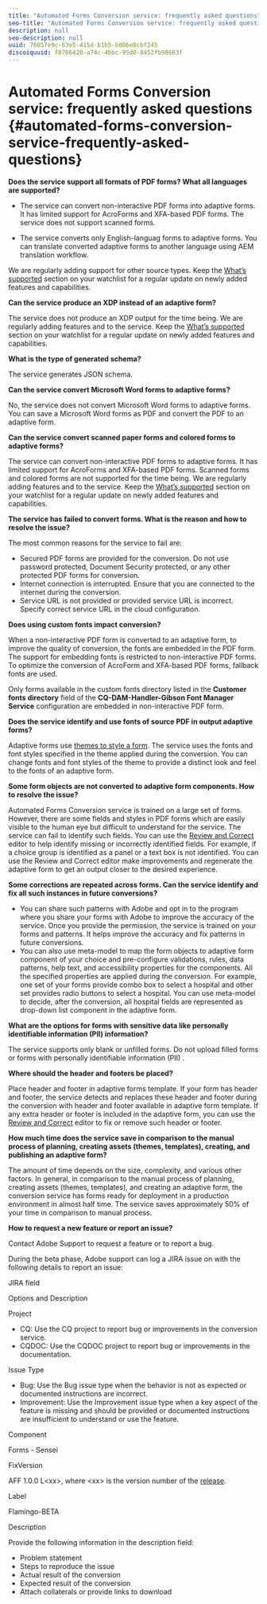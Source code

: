 ```yaml
---
title: "Automated Forms Conversion service: frequently asked questions"
seo-title: "Automated Forms Conversion service: frequently asked questions"
description: null
seo-description: null
uuid: 76057e9c-63e5-415d-b1b5-bd06e8cbf245
discoiquuid: f8766420-a74c-4bbc-95d0-8452fb98663f
---
```


# Automated Forms Conversion service: frequently asked questions {#automated-forms-conversion-service-frequently-asked-questions}

<!--Theses sections used to be an accordion until converted to straight Markdown. When accordions are enabled, revert-->

**Does the service support all formats of PDF forms? What all languages are supported?**

*   The service can convert non-interactive PDF forms into adaptive forms. It has limited support for AcroForms and XFA-based PDF forms. The service does not support scanned forms.  
    
*   The service converts only English-languag forms to adaptive forms. You can translate converted adaptive forms to another language using AEM translation workflow.

We are regularly adding support for other source types. Keep the [What’s supported](/help/forms/using/wip/aem-forms-automated-forms-conversion-service-beta.md) section on your watchlist for a regular update on newly added features and capabilities.

**Can the service produce an XDP instead of an adaptive form?**

The service does not produce an XDP output for the time being. We are regularly adding features and to the service. Keep the [What’s supported](/help/forms/using/wip/aem-forms-automated-forms-conversion-service-beta.md) section on your watchlist for a regular update on newly added features and capabilities.

**What is the type of generated schema?**

The service generates JSON schema.

**Can the service convert Microsoft Word forms to adaptive forms?**

No, the service does not convert Microsoft Word forms to adaptive forms. You can save a Microsoft Word forms as PDF and convert the PDF to an adaptive form.

**Can the service convert scanned paper forms and colored forms to adaptive forms?**

The service can convert non-interactive PDF forms to adaptive forms. It has limited support for AcroForms and XFA-based PDF forms. Scanned forms and colored forms are not supported for the time being. We are regularly adding features and to the service. Keep the [What’s supported](/help/forms/using/wip/aem-forms-automated-forms-conversion-service-beta.md) section on your watchlist for a regular update on newly added features and capabilities.

**The service has failed to convert forms. What is the reason and how to resolve the issue?**

The most common reasons for the service to fail are:

*   Secured PDF forms are provided for the conversion. Do not use password protected, Document Security protected, or any other protected PDF forms for conversion.
*   Internet connection is interrupted. Ensure that you are connected to the internet during the conversion.
*   Service URL is not provided or provided service URL is incorrect. Specify correct service URL in the cloud configuration.

**Does using custom fonts impact conversion?**

When a non-interactive PDF form is converted to an adaptive form, to improve the quality of conversion, the fonts are embedded in the PDF form. The support for embedding fonts is restricted to non-interactive PDF forms. To optimize the conversion of AcroForm and XFA-based PDF forms, fallback fonts are used.

Only forms available in the custom fonts directory listed in the **Customer fonts directory** field of the **CQ-DAM-Handler-Gibson Font Manager Service** configuration are embedded in non-interactive PDF form.

**Does the service identify and use fonts of source PDF in output adaptive forms?**

Adaptive forms use [themes to style a form](/help/forms/using/themes.md). The service uses the fonts and font styles specified in the theme applied during the conversion. You can change fonts and font styles of the theme to provide a distinct look and feel to the fonts of an adaptive form.

**Some form objects are not converted to adaptive form components. How to resolve the issue?**

Automated Forms Conversion service is trained on a large set of forms. However, there are some fields and styles in PDF forms which are easily visible to the human eye but difficult to understand for the service. The service can fail to identify such fields. You can use the [Review and Correct](/help/forms/using/wip/review-correct-ui-edited.md) editor to help identify missing or incorrectly identified fields. For example, if a choice group is identified as a panel or a text box is not identified. You can use the Review and Correct editor make improvements and regenerate the adaptive form to get an output closer to the desired experience.

**Some corrections are repeated across forms. Can the service identify and fix all such instances in future conversions?**

*   You can share such patterns with Adobe and opt in to the program where you share your forms with Adobe to improve the accuracy of the service. Once you provide the permission, the service is trained on your forms and patterns. It helps improve the accuracy and fix patterns in future conversions.
*   You can also use meta-model to map the form objects to adaptive form component of your choice and pre-configure validations, rules, data patterns, help text, and accessibility properties for the components. All the specified properties are applied during the conversion. For example, one set of your forms provide combo box to select a hospital and other set provides radio buttons to select a hospital. You can use meta-model to decide, after the conversion, all hospital fields are represented as drop-down list component in the adaptive form.

**What are the options for forms with sensitive data like personally identifiable information (PII) information?**

The service supports only blank or unfilled forms. Do not upload filled forms or forms with personally identifiable information (PII) .  

**Where should the header and footers be placed?**

Place header and footer in adaptive forms template. If your form has header and footer, the service detects and replaces these header and footer during the conversion with header and footer available in adaptive form template. If any extra header or footer is included in the adaptive form, you can use the [Review and Correct](/help/forms/using/wip/review-correct-ui-edited.md) editor to fix or remove such header or footer.

**How much time does the service save in comparison to the manual process of planning, creating assets (themes, templates), creating, and publishing an adaptive form?**

The amount of time depends on the size, complexity, and various other factors. In general, in comparison to the manual process of planning, creating assets (themes, templates), and creating an adaptive form, the conversion service has forms ready for deployment in a production environment in almost half time. The service saves approximately 50% of your time in comparison to manual process.

**How to request a new feature or report an issue?**

Contact Adobe Support to request a feature or to report a bug.

During the beta phase, Adobe support can log a JIRA issue on with the following details to report an issue:

JIRA field

Options and Description

Project

*   CQ: Use the CQ  project to report bug or improvements in the conversion service.
*   CQDOC: Use the CQDOC  project to report bug or improvements in the documentation.

Issue Type

*   Bug: Use the Bug issue type when the behavior is not as expected or documented instructions are incorrect.
*   Improvement: Use the Improvement issue type when a key aspect of the feature is missing and should be provided or documented instructions are insufficient to understand or use the feature.

Component  

Forms - Sensei

FixVersion  

AFF 1.0.0 L&lt;xx&gt;, where &lt;xx&gt; is the version number of the [release](https://wiki.corp.adobe.com/pages/viewpage.action?spaceKey=lc&title=Automated+Forms+Conversion+Service+Beta+-+Latest+Builds).

Label  

Flamingo-BETA

Description

Provide the following information in the description field:  

*   Problem statement
*   Steps to reproduce the issue  
*   Actual result of the conversion  
*   Expected result of the conversion  
*   Attach collaterals or provide links to download
